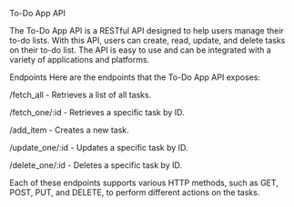 To-Do App API


The To-Do App API is a RESTful API designed to help users manage their to-do lists. With this API, users can create, read, update, and delete tasks on their to-do list. The API is easy to use and can be integrated with a variety of applications and platforms.

Endpoints
Here are the endpoints that the To-Do App API exposes:

/fetch_all - Retrieves a list of all tasks.

/fetch_one/:id - Retrieves a specific task by ID.

/add_item - Creates a new task.

/update_one/:id - Updates a specific task by ID.

/delete_one/:id - Deletes a specific task by ID.

Each of these endpoints supports various HTTP methods, such as GET, POST, PUT, and DELETE, to perform different actions on the tasks.
